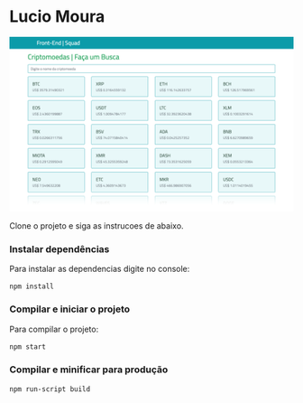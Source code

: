 # Lucio Moura

![myimage-alt-tag](layout.png)

Clone o projeto e siga as instrucoes de abaixo.

### Instalar dependências
Para instalar as dependencias digite no console:
```
npm install
```

### Compilar e iniciar o projeto
Para compilar o projeto:
```
npm start
```
### Compilar e minificar para produção
```
npm run-script build
```
